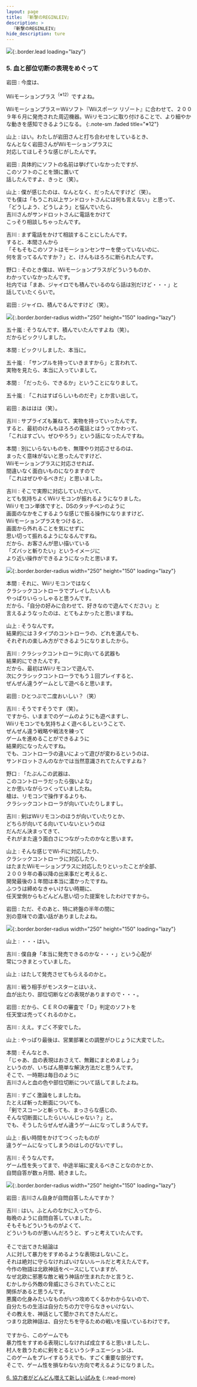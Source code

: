 ```yaml
---
layout: page
title: 『斬撃のREGINLEIV』
description: >
  『斬撃のREGINLEIV』
hide_description: ture
---
```


![](/interviews/jp/wii/rznj/vol1/img/mainvisual5.jpg){:.border.lead loading="lazy"}

### 5. 血と部位切断の表現をめぐって

岩田
: 今度は、

Wiiモーションプラス<sup>（※12）</sup>ですよね。

Wiiモーションプラス＝Wiiソフト『Wiiスポーツ リゾート』に合わせて、２００９年６月に発売された周辺機器。Wiiリモコンに取り付けることで、より細やかな動きを感知できるようになる。
{:.note-sm .faded title="※12"}

山上
: はい。わたしが岩田さんと打ち合わせをしているとき、<br>なんとなく岩田さんがWiiモーションプラスに<br>対応してほしそうな感じがしたんです。

岩田
: 具体的にソフトの名前は挙げていなかったですが、<br>このソフトのことを頭に置いて<br>話したんですよ、きっと（笑）。

山上
: 僕が感じたのは、なんとなく、だったんですけど（笑）。<br>でも僕は「もうこれ以上サンドロットさんには何も言えない」と思って、<br>「どうしよう、どうしよう」と悩んでいたら、<br>吉川さんがサンドロットさんに電話をかけて<br>こっそり相談しちゃったんです。

吉川
: まず電話をかけて相談することにしたんです。<br>すると、本間さんから<br>「そもそもこのソフトはモーションセンサーを使っていないのに、<br>何を言ってるんですか？」と、けんもほろろに断られたんです。

野口
: そのとき僕は、Wiiモーションプラスがどういうものか、<br>わかっていなかったんです。<br>社内では「まあ、ジャイロでも積んでいるのなら話は別だけど・・・」と<br>話していたくらいで。

岩田
: ジャイロ、積んでるんですけど（笑）。

![](/interviews/jp/wii/rznj/vol1/img/photo16.jpg){:.border.border-radius width="250" height="150" loading="lazy"}

五十嵐
: そうなんです、積んでいたんですよね（笑）。<br>だからビックリしました。

本間
: ビックリしました、本当に。

五十嵐
: 「サンプルを持っていきますから」と言われて、<br>実物を見たら、本当に入っていまして。

本間
: 「だったら、できるか」ということになりまして。

五十嵐
: 「これはすばらしいものだぞ」とか言い出して。

岩田
: あははは（笑）。

吉川
: サプライズも兼ねて、実物を持っていったんです。<br>すると、最初のけんもほろろの電話とはうってかわって、<br>「これはすごい。ぜひやろう」という話になったんですね。

本間
: 別にいらないものを、無理やり対応させるのは、<br>まったく意味がないと思ったんですけど、<br>Wiiモーションプラスに対応させれば、<br>間違いなく面白いものになりますので<br>「これはぜひやるべきだ」と思いました。

吉川
: そこで実際に対応していただいて、<br>とても気持ちよくWiiリモコンが振れるようになりました。<br>Wiiリモコン単体ですと、DSのタッチペンのように<br>画面のなかをこするような感じで振る操作になりますけど、<br>Wiiモーションプラスをつけると、<br>画面から外れることを気にせずに<br>思い切って振れるようになるんですね。<br>だから、お客さんが思い描いている<br>「ズバッと斬りたい」というイメージに<br>より近い操作ができるようになったと思います。

![](/interviews/jp/wii/rznj/vol1/img/photo17.jpg){:.border.border-radius width="250" height="150" loading="lazy"}

本間
: それに、Wiiリモコンではなく<br>クラシックコントローラでプレイしたい人も<br>やっぱりいらっしゃると思うんです。<br>だから、「自分の好みに合わせて、好きなので遊んでください」と<br>言えるようなったのは、とてもよかったと思いますね。

山上
: そうなんです。<br>結果的には３タイプのコントローラの、どれを選んでも、<br>それぞれの楽しみ方ができるようになりましたから。

吉川
: クラシックコントローラに向いてる武器も<br>結果的にできたんです。<br>だから、最初はWiiリモコンで遊んで、<br>次にクラシックコントローラでもう１回プレイすると、<br>ぜんぜん違うゲームとして遊べると思います。

岩田
: ひとつぶで二度おいしい？（笑）

吉川
: そうですそうです（笑）。<br>ですから、いままでのゲームのようにも遊べますし、<br>Wiiリモコンでも気持ちよく遊べるしということで、<br>ぜんぜん違う戦略や戦法を練って<br>ゲームを進めることができるように<br>結果的になったんですね。<br>でも、コントローラの違いによって遊びが変わるというのは、<br>サンドロットさんのなかでは当然意識されてたんですよね？

野口
: 「たぶんこの武器は、<br>このコントローラだったら強いよな」<br>とか思いながらつくっていましたね。<br>槍は、リモコンで操作するよりも、<br>クラシックコントローラが向いていたりしますし。

吉川
: 剣はWiiリモコンのほうが向いていたりとか、<br>どちらが向いてる向いていないというのは<br>だんだん決まってきて、<br>それがまた違う面白さにつながったのかなと思います。

山上
: そんな感じでWi-Fiに対応したり、<br>クラシックコントローラに対応したり、<br>はたまたWiiモーションプラスに対応したりといったことが全部、<br>２００９年の春以降の出来事だと考えると、<br>開発最後の１年間は本当に濃かったですね。<br>ふつうは締めなきゃいけない時期に、<br>任天堂側からもどんどん思い切った提案をしたわけですから。

岩田
: ただ、そのあと、特に終盤の半年の間に<br>別の意味での濃い話がありましたよね。

![](/interviews/jp/wii/rznj/vol1/img/photo18.jpg){:.border.border-radius width="250" height="150" loading="lazy"}

山上
: ・・・はい。

吉川
: 僕自身「本当に発売できるのかな・・・」という心配が<br>常につきまとっていました。

山上
: はたして発売させてもらえるのかと。

吉川
: 戦う相手がモンスターとはいえ、<br>血が出たり、部位切断などの表現がありますので・・・。

岩田
: だから、ＣＥＲＯの審査で「Ｄ」判定のソフトを<br>任天堂は売ってくれるのかと。

吉川
: ええ。すごく不安でした。

山上
: やっぱり最後は、営業部署との調整がひじょうに大変でした。

本間
: そんなとき、<br>「じゃあ、血の表現はおさえて、無難にまとめましょう」<br>というのが、いちばん簡単な解決方法だと思うんです。<br>そこで、一時期は毎日のように<br>吉川さんと血の色や部位切断について話してましたよね。

吉川
: すごく激論をしましたね。<br>たとえば斬った断面についても、<br>「剣でスコーンと斬っても、まっさらな感じの、<br>そんな切断面にしたらいいんじゃない？」と。<br>でも、そうしたらぜんぜん違うゲームになってしまうんです。

山上
: 長い時間をかけてつくったものが<br>違うゲームになってしまうのはしのびないですし。

吉川
: そうなんです。<br>ゲーム性を失ってまで、中途半端に変えるべきことなのかとか、<br>自問自答が数ヵ月間、続きました。

![](/interviews/jp/wii/rznj/vol1/img/photo19.jpg){:.border.border-radius width="250" height="150" loading="lazy"}

岩田
: 吉川さん自身が自問自答したんですか？

吉川
: はい。ふとんのなかに入ってから、<br>毎晩のように自問自答していました。<br>そもそもどういうものがよくて、<br>どういうものが悪いんだろうと、ずっと考えていたんです。<br><br>そこで出てきた結論は<br>人に対して暴力をすすめるような表現はしないこと。<br>それは絶対に守らなければいけないルールだと考えたんです。<br>今作の物語は北欧神話をベースにしていますが、<br>なぜ北欧に邪悪な敵と戦う神話が生まれたかと言うと、<br>むかしから外敵の脅威にさらされていたことに<br>関係があると思うんです。<br>悪魔の化身みたいなものがいつ攻めてくるかわからないので、<br>自分たちの生活は自分たちの力で守らなきゃいけない、<br>その教えを、神話として聞かされてきたんだと。<br>つまり北欧神話は、自分たちを守るための戦いを描いているわけです。<br><br>ですから、このゲームでも<br>暴力性をすすめる表現にしなければ成立すると思いましたし、<br>村人を救うために剣をとるというシチュエーションは、<br>このゲームをプレイするうえでも、すごく重要な部分です。<br>そこで、ゲーム性を損なわない方向で考えるようになりました。

[6. 協力者がどんどん増えて新しい試みを](6.md)
{:.read-more}

